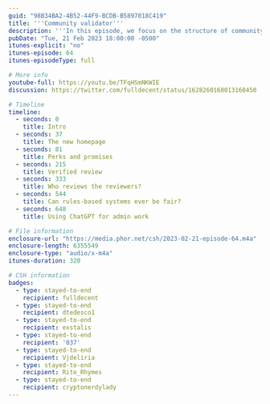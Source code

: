 ```yaml
---
guid: "98B34BA2-4B52-44F9-BCDB-B5897018C419"
title: '''Community validator'''
description: '''In this episode, we focus on the structure of community applications with event ticketing and promises. We dive into validating participation and scoring the fulfillment of these promises in a Web3 way, discussing potential issues such as griefing attacks and vote delegation. We also chat about using ChatGPT for admin work and announce the second part of our ''Zero Day Live'' mini-series.''' 
pubDate: "Tue, 21 Feb 2023 18:00:00 -0500"
itunes-explicit: "no"
itunes-episode: 64
itunes-episodeType: full

# More info
youtube-full: https://youtu.be/TFqHSmNKWIE
discussion: https://twitter.com/fulldecent/status/1628260168013160450

# Timeline
timeline:
  - seconds: 0
    title: Intro
  - seconds: 37
    title: The new homepage
  - seconds: 81
    title: Perks and promises
  - seconds: 215
    title: Verified review
  - seconds: 333
    title: Who reviews the reviewers?
  - seconds: 544
    title: Can rules-based systems ever be fair?
  - seconds: 648
    title: Using ChatGPT for admin work

# File information
enclosure-url: "https://media.phor.net/csh/2023-02-21-episode-64.m4a"
enclosure-length: 6355549
enclosure-type: "audio/x-m4a"
itunes-duration: 320

# CSH information
badges:
  - type: stayed-to-end
    recipient: fulldecent
  - type: stayed-to-end
    recipient: dtedesco1
  - type: stayed-to-end
    recipient: exstalis
  - type: stayed-to-end
    recipient: '037'
  - type: stayed-to-end
    recipient: Vjdeliria
  - type: stayed-to-end
    recipient: Rito_Rhymes
  - type: stayed-to-end
    recipient: cryptonerdylady
---
```

